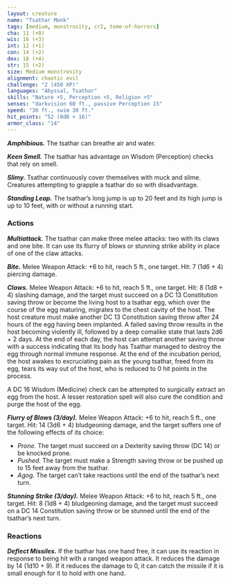 ```yaml
---
layout: creature
name: "Tsathar Monk"
tags: [medium, monstrosity, cr2, tome-of-horrors]
cha: 11 (+0)
wis: 16 (+3)
int: 12 (+1)
con: 14 (+2)
dex: 18 (+4)
str: 15 (+2)
size: Medium monstrosity
alignment: chaotic evil
challenge: "2 (450 XP)"
languages: "Abyssal, Tsathar"
skills: "Nature +5, Perception +5, Religion +5"
senses: "darkvision 60 ft., passive Perception 15"
speed: "30 ft., swim 30 ft."
hit_points: "52 (8d8 + 16)"
armor_class: "14"
---
```


***Amphibious.*** The tsathar can breathe air and water.

***Keen Smell.*** The tsathar has advantage on Wisdom (Perception) checks
that rely on smell.

***Slimy.*** Tsathar continuously cover themselves with muck and slime.
Creatures attempting to grapple a tsathar do so with disadvantage.

***Standing Leap.*** The tsathar’s long jump is up to 20 feet and its high
jump is up to 10 feet, with or without a running start.

### Actions

***Multiattack.*** The tsathar can make three melee attacks: two with its
claws and one bite. It can use its flurry of blows or stunning strike ability
in place of one of the claw attacks.

***Bite.*** Melee Weapon Attack: +6 to hit, reach 5 ft., one target. Hit: 7 (1d6 + 4) piercing damage.

***Claws.*** Melee Weapon Attack: +6 to hit, reach 5 ft., one target. Hit:
8 (1d8 + 4) slashing damage, and the target must succeed on a DC 13
Constitution saving throw or become the living host to a tsathar egg,
which over the course of the egg maturing, migrates to the chest cavity of
the host. The host creature must make another DC 13 Constitution saving
throw after 24 hours of the egg having been implanted. A failed saving
throw results in the host becoming violently ill, followed by a deep comalike state that lasts 2d6 + 2 days. At the end of each day, the host can
attempt another saving throw with a success indicating that its body has
Tsathar managed to destroy the egg through normal immune response. At the end
of the incubation period, the host awakes to excruciating pain as the young
tsathar, freed from its egg, tears its way out of the host, who is reduced to
0 hit points in the process.

A DC 16 Wisdom (Medicine) check can be attempted to surgically
extract an egg from the host. A lesser restoration spell will also cure the
condition and purge the host of the egg.

***Flurry of Blows (3/day).*** Melee Weapon Attack: +6 to hit, reach
5 ft., one target. Hit: 14 (3d6 + 4) bludgeoning damage, and the
target suffers one of the following effects of its choice:
* <i>Prone.</i> The target must succeed on a Dexterity saving throw
(DC 14) or be knocked prone.
* <i>Pushed.</i> The target must make a Strength saving throw or
be pushed up to 15 feet away from the tsathar.
* <i>Agog.</i> The target can’t take reactions until the end of the
tsathar’s next turn.

***Stunning Strike (3/day).*** Melee Weapon Attack: +6 to hit,
reach 5 ft., one target. Hit: 8 (1d8 + 4) bludgeoning damage,
and the target must succeed on a DC 14 Constitution saving
throw or be stunned until the end of the tsathar’s next turn.

### Reactions

***Deflect Missiles.*** If the tsathar has one hand free, it
can use its reaction in response to being hit with a ranged
weapon attack. It reduces the damage by 14 (1d10 + 9). If it
reduces the damage to 0, it can catch the missile if it is small
enough for it to hold with one hand.
